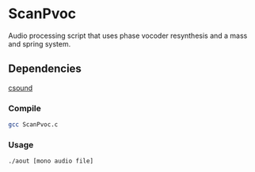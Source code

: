 ScanPvoc
========

Audio processing script that uses phase vocoder resynthesis and a mass and spring system.

## Dependencies

[csound](http://sourceforge.net/projects/csound/files/csound6/Csound6.01/)


### Compile

```bash
gcc ScanPvoc.c 
```

### Usage

```
./aout [mono audio file]
```

